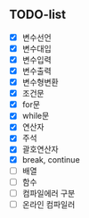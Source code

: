 ## TODO-list

- [X] 변수선언
- [X] 변수대입
- [X] 변수입력
- [X] 변수출력
- [X] 변수형변환
- [X] 조건문
- [X] for문
- [X] while문
- [X] 연산자
- [X] 주석
- [X] 괄호연산자
- [X] break, continue
- [ ] 배열
- [ ] 함수
- [ ] 컴파일에러 구분
- [ ] 온라인 컴파일러
